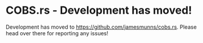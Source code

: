 # COBS.rs - Development has moved!

Development has moved to https://github.com/jamesmunns/cobs.rs. Please head over there for reporting any issues!
